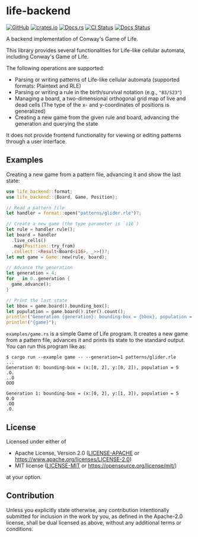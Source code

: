 # life-backend

[![GitHub](https://img.shields.io/badge/GitHub-masaki--wk/life--backend-informational?logo=github)](https://github.com/masaki-wk/life-backend)
[![crates.io](https://img.shields.io/crates/v/life-backend.svg?logo=rust)](https://crates.io/crates/life-backend)
[![Docs.rs](https://img.shields.io/badge/Docs.rs-life--backend-informational?logo=docs.rs)](https://docs.rs/life-backend)
[![CI Status](https://img.shields.io/github/actions/workflow/status/masaki-wk/life-backend/ci.yml?label=CI&logo=github)](https://github.com/masaki-wk/life-backend/actions/workflows/ci.yml)
[![Docs Status](https://img.shields.io/docsrs/life-backend?logo=docs.rs)](https://docs.rs/crate/life-backend)

A backend implementation of Conway's Game of Life.

This library provides several functionalities for Life-like cellular automata,
including Conway's Game of Life.

The following operations are supported:

- Parsing or writing patterns of Life-like cellular automata
  (supported formats: Plaintext and RLE)
- Parsing or writing a rule in the birth/survival notation (e.g., `"B3/S23"`)
- Managing a board, a two-dimensional orthogonal grid map of live and dead cells
  (The type of the x- and y-coordinates of positions is generalized)
- Creating a new game from the given rule and board, advancing the generation
  and querying the state

It does not provide frontend functionality for viewing or editing patterns
through a user interface.

## Examples

Creating a new game from a pattern file, advancing it and show the last state:

```rust
use life_backend::format;
use life_backend::{Board, Game, Position};

// Read a pattern file
let handler = format::open("patterns/glider.rle")?;

// Create a new game (the type parameter is `i16`)
let rule = handler.rule();
let board = handler
  .live_cells()
  .map(Position::try_from)
  .collect::<Result<Board<i16>, _>>()?;
let mut game = Game::new(rule, board);

// Advance the generation
let generation = 4;
for _ in 0..generation {
  game.advance();
}

// Print the last state
let bbox = game.board().bounding_box();
let population = game.board().iter().count();
println!("Generation {generation}: bounding-box = {bbox}, population = {population}");
println!("{game}");
```

`examples/game.rs` is a simple Game of Life program.  It creates a new game from
a pattern file, advances it and prints its state to the standard output.  You can
run this program like as:

```shell
$ cargo run --example game -- --generation=1 patterns/glider.rle
...
Generation 0: bounding-box = (x:[0, 2], y:[0, 2]), population = 5
.O.
..O
OOO

Generation 1: bounding-box = (x:[0, 2], y:[1, 3]), population = 5
O.O
.OO
.O.
```

## License

Licensed under either of

- Apache License, Version 2.0
  ([LICENSE-APACHE](LICENSE-APACHE) or <https://www.apache.org/licenses/LICENSE-2.0>)
- MIT license
  ([LICENSE-MIT](LICENSE-MIT) or <https://opensource.org/license/mit/>)

at your option.

## Contribution

Unless you explicitly state otherwise, any contribution intentionally submitted
for inclusion in the work by you, as defined in the Apache-2.0 license, shall be
dual licensed as above, without any additional terms or conditions.
